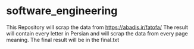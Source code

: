 # software_engineering
This Repository will scrap the data from https://abadis.ir/fatofa/
The result will contain every letter in Persian and will scrap the data from every page meaning.
The final result will be in the final.txt
